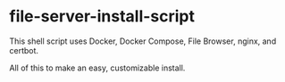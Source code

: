 # file-server-install-script

This shell script uses Docker, Docker Compose, File Browser, 
nginx, and certbot.

All of this to make an easy, customizable install.
